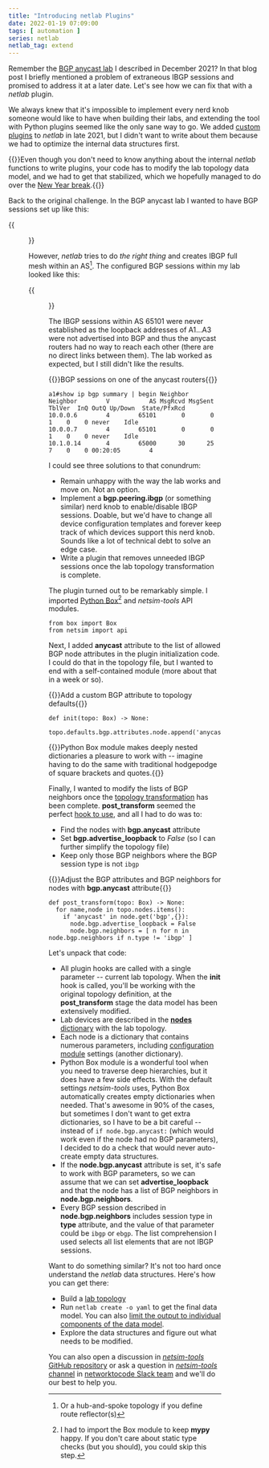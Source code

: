 ```yaml
---
title: "Introducing netlab Plugins"
date: 2022-01-19 07:09:00
tags: [ automation ]
series: netlab
netlab_tag: extend
---
```

Remember the [BGP anycast lab](/2021/12/bgp-anycast-lab.html) I described in December 2021? In that blog post I briefly mentioned a problem of extraneous IBGP sessions and promised to address it at a later date. Let's see how we can fix that with a *netlab* plugin.

We always knew that it's impossible to implement every nerd knob someone would like to have when building their labs, and extending the tool with Python plugins seemed like the only sane way to go. We added [custom plugins](https://netsim-tools.readthedocs.io/en/latest/plugins.html) to *netlab* in late 2021, but I didn't want to write about them because we had to optimize the internal data structures first.
<!--more-->
{{<note>}}Even though you don't need to know anything about the internal *netlab* functions to write plugins, your code has to modify the lab topology data model, and we had to get that stabilized, which we hopefully managed to do over the [New Year break](/2022/01/netsim-tools-1.1.html).{{</note>}}

Back to the original challenge. In the BGP anycast lab I wanted to have BGP sessions set up like this:

{{<figure src="/2022/01/anycast-ibgp-plugin.png" caption="Desired BGP sessions">}}

However, *netlab* tries to do *the right thing* and creates IBGP full mesh  within an AS[^RR]. The configured BGP sessions within my lab looked like this:

{{<figure src="/2022/01/anycast-ibgp-sessions.png" caption="Actual BGP sessions">}}

The IBGP sessions within AS 65101 were never established as the loopback addresses of A1...A3 were not advertised into BGP and thus the anycast routers had no way to reach each other (there are no direct links between them). The lab worked as expected, but I still didn't like the results.

{{<cc>}}BGP sessions on one of the anycast routers{{</cc>}}
```
a1#show ip bgp summary | begin Neighbor
Neighbor        V           AS MsgRcvd MsgSent   TblVer  InQ OutQ Up/Down  State/PfxRcd
10.0.0.6        4        65101       0       0        1    0    0 never    Idle
10.0.0.7        4        65101       0       0        1    0    0 never    Idle
10.1.0.14       4        65000      30      25        7    0    0 00:20:05        4
```

[^RR]: Or a hub-and-spoke topology if you define route reflector(s)

I could see three solutions to that conundrum:

* Remain unhappy with the way the lab works and move on. Not an option.
* Implement a **bgp.peering.ibgp** (or something similar) nerd knob to enable/disable IBGP sessions. Doable, but we'd have to change all device configuration templates and forever keep track of which devices support this nerd knob. Sounds like a lot of technical debt to solve an edge case.
* Write a plugin that removes unneeded IBGP sessions once the lab topology transformation is complete.

The plugin turned out to be remarkably simple. I imported [Python Box](https://github.com/cdgriffith/Box)[^MYPY] and *netsim-tools* API modules.

```
from box import Box
from netsim import api
```

Next, I added **anycast** attribute to the list of allowed BGP node attributes in the plugin initialization code. I could do that in the topology file, but I wanted to end with a self-contained module (more about that in a week or so).

{{<cc>}}Add a custom BGP attribute to topology defaults{{</cc>}}
```
def init(topo: Box) -> None:
  topo.defaults.bgp.attributes.node.append('anycast')
```

{{<note>}}Python Box module makes deeply nested dictionaries a pleasure to work with -- imagine having to do the same with traditional hodgepodge of square brackets and quotes.{{</note>}}

Finally, I wanted to modify the lists of BGP neighbors once the [topology transformation](https://netsim-tools.readthedocs.io/en/latest/dev/transform.html) has been complete. **post_transform** seemed the perfect [hook to use](https://netsim-tools.readthedocs.io/en/latest/plugins.html), and all I had to do was to:

* Find the nodes with **bgp.anycast** attribute
* Set **bgp.advertise_loopback** to *False* (so I can further simplify the topology file)
* Keep only those BGP neighbors where the BGP session type is not `ibgp`

{{<cc>}}Adjust the BGP attributes and BGP neighbors for nodes with **bgp.anycast** attribute{{</cc>}}
```
def post_transform(topo: Box) -> None:
  for name,node in topo.nodes.items():
    if 'anycast' in node.get('bgp',{}):
      node.bgp.advertise_loopback = False
      node.bgp.neighbors = [ n for n in node.bgp.neighbors if n.type != 'ibgp' ]
```

Let's unpack that code:

* All plugin hooks are called with a single parameter -- current lab topology. When the **init** hook is called, you'll be working with the original topology definition, at the **post_transform** stage the data model has been extensively modified.
* Lab devices are described in the [**nodes** dictionary](https://netsim-tools.readthedocs.io/en/latest/nodes.html) with the lab topology.
* Each node is a dictionary that contains numerous parameters, including [configuration module](https://netsim-tools.readthedocs.io/en/latest/modules.html) settings (another dictionary).
* Python Box module is a wonderful tool when you need to traverse deep hierarchies, but it does have a few side effects. With the default settings *netsim-tools* uses, Python Box automatically creates empty dictionaries when needed. That's awesome in 90% of the cases, but sometimes I don't want to get extra dictionaries, so I have to be a bit careful -- instead of `if node.bgp.anycast:` (which would work even if the node had no BGP parameters), I decided to do a check that would never auto-create empty data structures.
* If the **node.bgp.anycast** attribute is set, it's safe to work with BGP parameters, so we can assume that we can set **advertise_loopback** and that the node has a list of BGP neighbors in **node.bgp.neighbors**.
* Every BGP session described in **node.bgp.neighbors** includes session type in **type** attribute, and the value of that parameter could be `ibgp` or `ebgp`. The list comprehension I used selects all list elements that are not IBGP sessions.

Want to do something similar? It's not too hard once understand the *netlab* data structures. Here's how you can get there:

* Build a [lab topology](https://netsim-tools.readthedocs.io/en/latest/topology-reference.html)
* Run `netlab create -o yaml` to get the final data model. You can also [limit the output to individual components of the data model](https://netsim-tools.readthedocs.io/en/latest/outputs/yaml-or-json.html).
* Explore the data structures and figure out what needs to be modified.

You can also open a discussion in [*netsim-tools* GitHub repository](https://github.com/ipspace/netsim-tools/) or ask a question in [*netsim-tools* channel](https://networktocode.slack.com/archives/C022DQHK8BH) in [networktocode Slack team](https://networktocode.slack.com) and we'll do our best to help you.

[^MYPY]: I had to import the Box module to keep **mypy** happy. If you don't care about static type checks (but you should), you could skip this step.